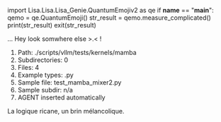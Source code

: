 
import Lisa.Lisa.Lisa_Genie.QuantumEmojiv2 as qe
if __name__ == "__main__":
  qemo = qe.QuantumEmoji()
  str_result = qemo.measure_complicated()
  print(str_result)
  exit(str_result)

... Hey look somwhere else >.< !

1. Path: ./scripts/vllm/tests/kernels/mamba
2. Subdirectories: 0
3. Files: 4
4. Example types: .py
5. Sample file: test_mamba_mixer2.py
6. Sample subdir: n/a
7. AGENT inserted automatically

La logique ricane, un brin mélancolique.
